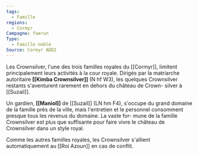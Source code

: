 ```yaml
---
tags:
  - Famille
regions:
  - Cormyr
Campagne: faerun
Type:
  - Famille noble
Source: Cormyr ADD2
---
```

Les Crownsilver, l'une des trois familles royales du [[Cormyr]], limitent principalement leurs activités à la cour royale. Dirigés par la matriarche autoritaire **[[Kimba Crownsilver]]** (N hf W3), les quelques Crownsilver restants s'aventurent rarement en dehors du château de Crown- silver à [[Suzail]].

Un gardien, **[[Maniol]]** de [[Suzail]] (LN hm F4), s'occupe du grand domaine de la famille près de la ville, mais l'entretien et le personnel consomment presque tous les revenus du domaine. La vaste for- mune de la famille Crownsilver est plus que suffisante pour faire vivre le château de Crownsilver dans un style royal.

Comme les autres familles royales, les Crownsilver s'allient automatiquement au [[Roi Azoun]] en cas de conflit.
